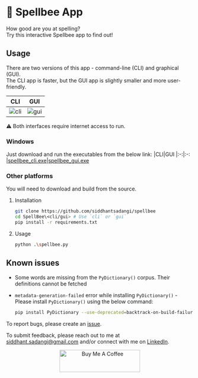 # 🐝 Spellbee App

How good are you at spelling?  
Try this interactive Spellbee app to find out!

## Usage

There are two versions of this app - command-line (CLI) and graphical (GUI).  
The CLI app is faster, but the GUI app is slightly smaller and more user-friendly.  

|CLI|GUI
|:-:|:-:
|![cli](https://user-images.githubusercontent.com/41324509/184543236-a14c2567-68fb-453c-bdd5-49c01f251b6c.png)|![gui](https://user-images.githubusercontent.com/41324509/184543285-222e7c2c-7be1-48fc-8c76-0c0da5dc97f8.png)

:warning: Both interfaces require internet access to run.

### Windows

Just download and run the executables from the below link:
|CLI|GUI
|:-:|:-:
|[spellbee_cli.exe](https://github.com/SiddhantSadangi/spellbee/raw/main/cli/spellbee_cli.exe)|[spellbee_gui.exe](https://github.com/SiddhantSadangi/spellbee/raw/main/cli/spellbee_gui.exe)

### Other platforms

You will need to download and build from the source.

1. Installation

    ```bash
    git clone https://github.com/siddhantsadangi/spellbee
    cd SpellBee\<cli/gui> # Use `cli` or `gui` 
    pip install -r requirements.txt 
    ```

2. Usage

    ```bash
    python .\spellbee.py
    ```

## Known issues

* Some words are missing from the `PyDictionary()` corpus. Their definitions cannot be fetched

* `metadata-generation-failed` error while installing `PyDictionary()` -
Please install `PyDictionary()` using the below command:

    ```bash
    pip install PyDictionary --use-deprecated=backtrack-on-build-failures
    ```

To report bugs, please create an [issue](https://github.com/SiddhantSadangi/spellbee/issues/new).

To submit feedback, please reach out to me
at [siddhant.sadangi@gmail.com](mailto:siddhant.sadangi@gmail.com) and/or connect with me
on [LinkedIn](https://linkedin.com/in/siddhantsadangi).

<p align="center">
    <a href="https://www.buymeacoffee.com/siddhantsadangi" target="_blank"><img src="https://cdn.buymeacoffee.com/buttons/v2/default-yellow.png" alt="Buy Me A Coffee" style="height: 60px !important;width: 217px !important;">
    </a>
</p>
